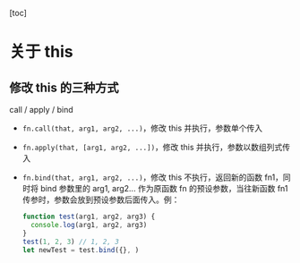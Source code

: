[toc]

# 关于 this

## 修改 this 的三种方式

call / apply / bind

- `fn.call(that, arg1, arg2, ...)`，修改 this 并执行，参数单个传入

- `fn.apply(that, [arg1, arg2, ...])`，修改 this 并执行，参数以数组列式传入

- `fn.bind(that, arg1, arg2, ...)`，修改 this 不执行，返回新的函数 fn1，同时将 bind 参数里的 arg1, arg2... 作为原函数 fn 的预设参数，当往新函数 fn1 传参时，参数会放到预设参数后面传入。例：

  ```js
  function test(arg1, arg2, arg3) {
    console.log(arg1, arg2, arg3)
  }
  test(1, 2, 3) // 1, 2, 3
  let newTest = test.bind({}, )
  ```

  